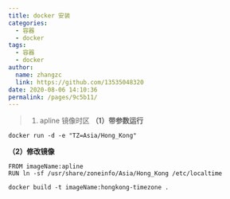 ```yaml
---
title: docker 安装
categories: 
  - 容器
  - docker
tags: 
  - 容器
  - docker
author: 
  name: zhangzc
  link: https://github.com/13535048320
date: 2020-08-06 14:10:36
permalink: /pages/9c5b11/
---
```


> 1. apline 镜像时区
**（1）带参数运行**
```
docker run -d -e "TZ=Asia/Hong_Kong"
```
**（2）修改镜像**
```
FROM imageName:apline
RUN ln -sf /usr/share/zoneinfo/Asia/Hong_Kong /etc/localtime
```
```
docker build -t imageName:hongkong-timezone .
```
